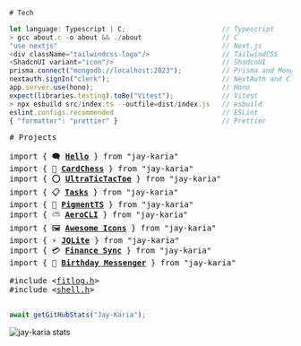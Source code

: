 ```typescript
# Tech

let language: Typescript | C;                        // Typescript
> gcc about.c -o about && ./about                    // C
"use nextjs"                                         // Next.js
<div className="tailwindcss-logo"/>                  // TailwindCSS
<ShadcnUI variant="icon"/>                           // ShadcnUI
prisma.connect("mongodb://localhost:2023");          // Prisma and MongoDB
nextauth.signIn("clerk");                            // NextAuth and Clerk
app.server.use(hono);                                // Hono
expect(libraries.testing).toBe("Vitest");            // Vitest
> npx esbuild src/index.ts --outfile=dist/index.js   // esbuild
eslint.configs.recommended                           // ESLint
{ "formatter": "prettier" }                          // Prettier
```

<pre>
# Projects

import { 🗨 <a href="https://github.com/Jay-Karia/Hello"><b>Hello</b></a> } from "jay-karia"
import { 👑 <a href="https://github.com/Jay-Karia/card-chess"><b>CardChess</b></a> } from "jay-karia"
import { ⭕ <a href="https://github.com/Jay-Karia/ultra-tic"><b>UltraTicTacToe</b></a> } from "jay-karia"
import { 📋 <a href="https://github.com/Jay-Karia/tasks"><b>Tasks</b></a> } from "jay-karia"
import { 🎨 <a href="https://github.com/Jay-Karia/pigment-ts"><b>PigmentTS</b></a> } from "jay-karia"
import { ⛅ <a href="https://github.com/Jay-Karia/aero-cli"><b>AeroCLI</b></a> } from "jay-karia"
import { 🖼️ <a href="https://github.com/Jay-Karia/awesome-icons"><b>Awesome Icons</b></a> } from "jay-karia"
import { ⚡ <a href="https://github.com/Jay-Karia/jqlite"><b>JQLite</b></a> } from "jay-karia"
import { 💳 <a href="https://github.com/Jay-Karia/finance-sync"><b>Finance Sync</b></a> } from "jay-karia"
import { 🎂 <a href="https://github.com/Jay-Karia/birthday-messenger"><b>Birthday Messenger</b></a> } from "jay-karia"
  
#include <<a href="https://github.com/Jay-Karia/fitlog">fitlog.h</a>>
#include <<a href="https://github.com/Jay-Karia/sea-shell">shell.h</a>>

</pre>



```typescript
await getGitHubStats("Jay-Karia");
```
<img src="https://github-readme-stats-rust-omega-82.vercel.app/api?username=Jay-Karia&theme=aura&show=reviews" alt="jay-karia stats" />
